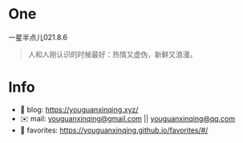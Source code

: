 
# One 
 
  
一星半点儿021.8.6 
 
>人和人刚认识的时候最好：热情又虚伪，新鲜又浪漫。        
 

# Info

- 📝 blog: https://youguanxinqing.xyz/
- ✉️  mail: youguanxinqing@gmail.com || youguanxinqing@qq.com
- 📙 favorites: https://youguanxinqing.github.io/favorites/#/
